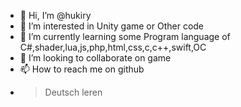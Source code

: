 - 👋 Hi, I’m @hukiry
- 👀 I’m interested in Unity game or Other code
- 🌱 I’m currently learning some Program language of C#,shader,lua,js,php,html,css,c,c++,swift,OC
- 💞️ I’m looking to collaborate on game
- 📫 How to reach me on github
- > Deutsch leren

<!---
hukiry/hukiry is a ✨ special ✨ repository because its `README.md` (this file) appears on your GitHub profile.
You can click the Preview link to take a look at your changes.
--->

